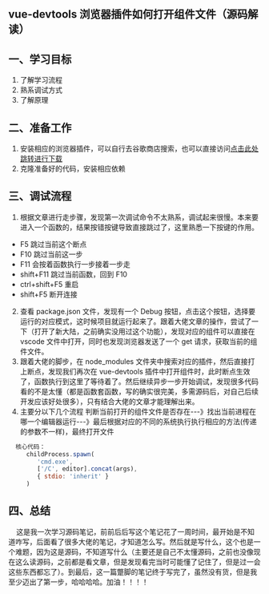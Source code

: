 ## vue-devtools 浏览器插件如何打开组件文件（源码解读）

## 一、学习目标

1. 了解学习流程
2. 熟系调试方式
3. 了解原理

## 二、准备工作

1. 安装相应的浏览器插件，可以自行去谷歌商店搜索，也可以直接访问<a href="https://chrome.zzzmh.cn/info?token=nhdogjmejiglipccpnnnanhbledajbpd" target="_blank">点击此处跳转进行下载</a>
2. 克隆准备好的代码，安装相应依赖

## 三、调试流程

1. 根据文章进行走步骤，发现第一次调试命令不太熟系，调试起来很慢。本来要进入一个函数的，结果按错按键导致直接跳过了，这里熟悉一下按键的作用。

- F5 跳过当前这个断点
- F10 跳过当前这一步
- F11 会按着函数执行一步接着一步走
- shift+F11 跳过当前函数，回到 F10
- ctrl+shift+F5 重启
- shift+F5 断开连接

2.  查看 package.json 文件，发现有一个 Debug 按钮，点击这个按钮，选择要运行的对应模式，这时候项目就运行起来了。跟着大佬文章的操作，尝试了一下（打开了新大陆，之前确实没用过这个功能），发现对应的组件可以直接在 vscode 文件中打开，同时也发现浏览器发送了一个 get 请求，获取当前的组件文件。
3.  跟着大佬的脚步，在 node_modules 文件夹中搜索对应的插件，然后直接打上断点，发现我们再次在 vue-devtools 插件中打开组件时，此时断点生效了，函数执行到这里了等待着了。然后继续异步一步开始调试，发现很多代码看的不是太懂（都是函数套函数，写的确实很完美，多需源码后，对自己后续开发应该好处很多），只有结合大佬的文章才能理解出来。
4.  主要分以下几个流程 判断当前打开的组件文件是否存在---》找出当前进程在哪一个编辑器运行---》最后根据对应的不同的系统执行执行相应的方法(传递的参数不一样)，最终打开文件

```js
  核心代码：
     childProcess.spawn(
        'cmd.exe',
        ['/C', editor].concat(args),
        { stdio: 'inherit' }
     )
```

## 四、总结

&nbsp;&nbsp;&nbsp;&nbsp;这是我一次学习源码笔记，前前后后写这个笔记花了一周时间，最开始是不知道咋写，后面看了很多大佬的笔记，才知道怎么写。然后就是写什么，这个也是一个难题，因为这是源码，不知道写什么（主要还是自己不太懂源码，之前也没像现在这么读源码，之前都是看文章，但是发现看完当时可能懂了记住了，但是过一会这些东西都忘了）。到最后，这一篇蹩脚的笔记终于写完了，虽然没有货，但是我至少迈出了第一步，哈哈哈哈。加油！！！！
